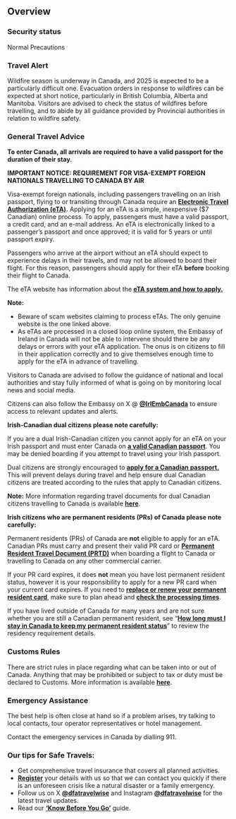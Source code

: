 ## Overview

### **Security status**

Normal Precautions

### **Travel Alert**

Wildfire season is underway in Canada, and 2025 is expected to be a particularly difficult one. Evacuation orders in response to wildfires can be expected at short notice, particularly in British Columbia, Alberta and Manitoba. Visitors are advised to check the status of wildfires before travelling, and to abide by all guidance provided by Provincial authorities in relation to wildfire safety.

### **General Travel Advice**

**To enter Canada, all arrivals are required to have a valid passport for the duration of their stay.**

**IMPORTANT NOTICE: REQUIREMENT FOR VISA-EXEMPT FOREIGN NATIONALS TRAVELLING TO CANADA BY AIR**

Visa-exempt foreign nationals, including passengers travelling on an Irish passport, flying to or transiting through Canada require an [**Electronic Travel Authorization (eTA)**](http://www.cic.gc.ca/english/visit/eta-facts-en.asp)**.** Applying for an eTA is a simple, inexpensive ($7 Canadian) online process. To apply, passengers must have a valid passport, a credit card, and an e-mail address. An eTA is electronically linked to a passenger’s passport and once approved; it is valid for 5 years or until passport expiry.

Passengers who arrive at the airport without an eTA should expect to experience delays in their travels, and may not be allowed to board their flight. For this reason, passengers should apply for their eTA **before** booking their flight to Canada.

The eTA website has information about the [**eTA system and how to apply.**](https://www.canada.ca/en/immigration-refugees-citizenship/services/visit-canada/eta/apply.html)

**Note:**

* Beware of scam websites claiming to process eTAs. The only genuine website is the one linked above.
* As eTAs are processed in a closed loop online system, the Embassy of Ireland in Canada will not be able to intervene should there be any delays or errors with your eTA application. The onus is on citizens to fill in their application correctly and to give themselves enough time to apply for the eTA in advance of travelling.

Visitors to Canada are advised to follow the guidance of national and local authorities and stay fully informed of what is going on by monitoring local news and social media.

Citizens can also follow the Embassy on X @ [**@IrlEmbCanada**](https://twitter.com/IrlEmbCanada) to ensure access to relevant updates and alerts.

**Irish-Canadian dual citizens please note carefully:**

If you are a dual Irish-Canadian citizen you cannot apply for an eTA on your Irish passport and must enter Canada on [**a valid Canadian passport**](https://www.canada.ca/en/immigration-refugees-citizenship/services/canadian-passports/new-adult-passport/apply.html). You may be denied boarding if you attempt to travel using your Irish passport.

Dual citizens are strongly encouraged to [**apply for a Canadian passport.**](http://www.cic.gc.ca/english/passport/apply/new/index.asp) This will prevent delays during travel and help ensure dual Canadian citizens are treated according to the rules that apply to Canadian citizens.

**Note:** More information regarding travel documents for dual Canadian citizens travelling to Canada is available [**here**](https://www.canada.ca/en/immigration-refugees-citizenship/services/visit-canada/dual-canadian-citizens-visit-canada.html).

**Irish citizens who are permanent residents (PRs) of Canada please note carefully:**

Permanent residents (PRs) of Canada are **not** eligible to apply for an eTA. Canadian PRs must carry and present their valid PR card or [**Permanent Resident Travel Document (PRTD)**](http://www.cic.gc.ca/english/information/travel-document/index.asp) when boarding a flight to Canada or travelling to Canada on any other commercial carrier.

If your PR card expires, it does **not** mean you have lost permanent resident status, however it is your responsibility to apply for a new PR card when your current card expires. If you need to [**replace or renew your permanent resident card**](http://www.cic.gc.ca/english/information/pr-card/apply-how.asp), make sure to plan ahead and [**check the processing times**](http://www.cic.gc.ca/english/information/times/index.asp).

If you have lived outside of Canada for many years and are not sure whether you are still a Canadian permanent resident, see “[**How long must I stay in Canada to keep my permanent resident status**](http://www.cic.gc.ca/english/helpcentre/answer.asp?qnum=727&top=10)” to review the residency requirement details.

### **Customs Rules**

There are strict rules in place regarding what can be taken into or out of Canada. Anything that may be prohibited or subject to tax or duty must be declared to Customs. More information is available [**here**](https://travel.gc.ca/returning/customs/what-you-can-bring-home-to-canada).

### **Emergency Assistance**

The best help is often close at hand so if a problem arises, try talking to local contacts, tour operator representatives or hotel management.

Contact the emergency services in Canada by dialling 911.

### **Our tips for Safe Travels:**

* Get comprehensive travel insurance that covers all planned activities.
* [**Register**](https://www.ireland.ie/en/dfa/overseas-travel/citizens-registration/) your details with us so that we can contact you quickly if there is an unforeseen crisis like a natural disaster or a family emergency.
* Follow us on X [**@dfatravelwise**](https://www.twitter.com/DFATravelWise) and Instagram [**@dfatravelwise**](https://www.instagram.com/dfatravelwise/) for the latest travel updates.
* Read our [**‘Know Before You Go’**](https://www.ireland.ie/en/dfa/overseas-travel/know-before-you-go/) guide.